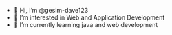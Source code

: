 - 👋 Hi, I’m @gesim-dave123
- 👀 I’m interested in Web and Application Development
- 🌱 I’m currently learning java and web development


<!---
gesim-dave123/gesim-dave123 is a ✨ special ✨ repository because its `README.md` (this file) appears on your GitHub profile.
You can click the Preview link to take a look at your changes.
--->
